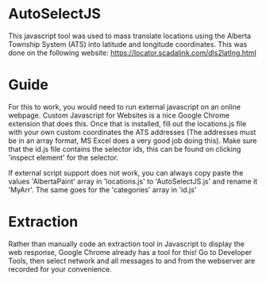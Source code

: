 # AutoSelectJS
This javascript tool was used to mass translate locations using the Alberta Township System (ATS) into latitude and longitude coordinates. This was done on the following website: https://locator.scadalink.com/dls2latlng.html

# Guide
For this to work, you would need to run external javascript on an online webpage. Custom Javascript for Websites is a nice Google Chrome extension that does this. Once that is installed, fill out the locations.js file with your own custom coordinates the ATS addresses (The addresses must be in an array format, MS Excel does a very good job doing this). Make sure that the id.js file contains the selector ids, this can be found on clicking 'inspect element' for the selector.

If external script support does not work, you can always copy paste the values 'AlbertaPaint' array in 'locations.js' to 'AutoSelectJS.js' and rename it 'MyArr'. The same goes for the 'categories' array in 'id.js'

# Extraction
Rather than manually code an extraction tool in Javascript to display the web response, Google Chrome already has a tool for this! Go to Developer Tools, then select network and all messages to and from the webserver are recorded for your convenience.
